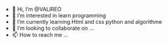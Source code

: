 - 👋 Hi, I’m @VALIREO
- 👀 I’m interested in learn programming
- 🌱 I’m currently learning Html and css python and algorithme 
- 💞️ I’m looking to collaborate on ...
- 📫 How to reach me ...

<!---
VALIREO/VALIREO is a ✨ special ✨ repository because its `README.md` (this file) appears on your GitHub profile.
You can click the Preview link to take a look at your changes.
--->
